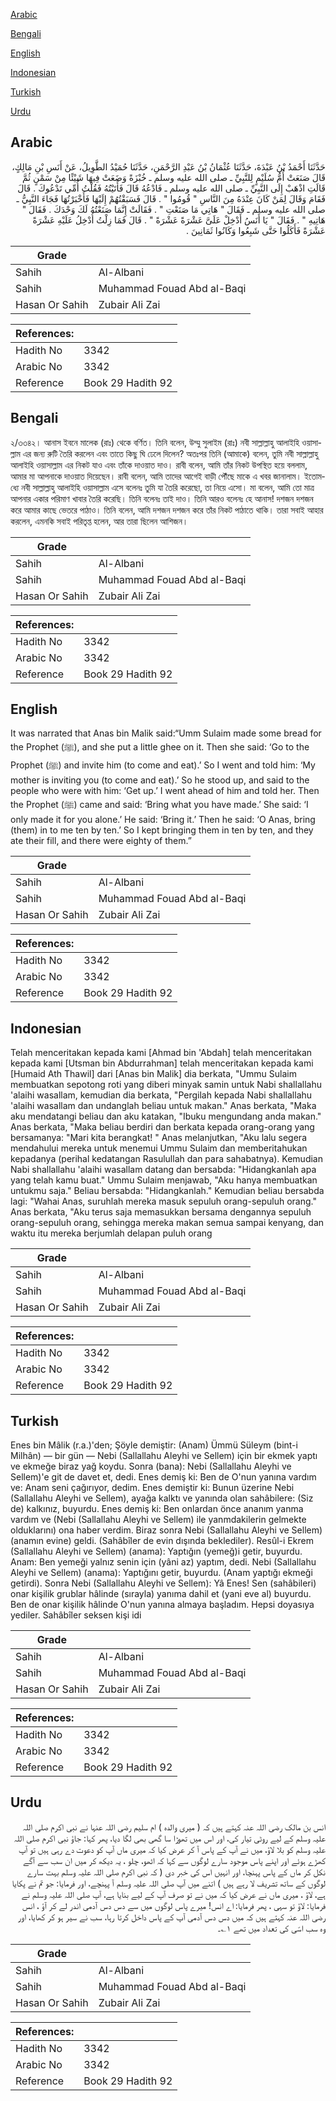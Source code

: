 [Arabic](#arabic)

[Bengali](#bengali)

[English](#english)

[Indonesian](#indonesian)

[Turkish](#turkish)

[Urdu](#urdu)

## Arabic


<div dir="rtl" lang="ar" style={{fontSize:'larger',backgroundColor:'#f8f9fa',padding:20}}>
حَدَّثَنَا أَحْمَدُ بْنُ عَبْدَةَ، حَدَّثَنَا عُثْمَانُ بْنُ عَبْدِ الرَّحْمَنِ، حَدَّثَنَا حُمَيْدُ الطَّوِيلُ، عَنْ أَنَسِ بْنِ مَالِكٍ، قَالَ صَنَعَتْ أُمُّ سُلَيْمٍ لِلنَّبِيِّ ـ صلى الله عليه وسلم ـ خُبْزَةً وَضَعَتْ فِيهَا شَيْئًا مِنْ سَمْنٍ ثُمَّ قَالَتِ اذْهَبْ إِلَى النَّبِيِّ ـ صلى الله عليه وسلم ـ فَادْعُهُ قَالَ فَأَتَيْتُهُ فَقُلْتُ أُمِّي تَدْعُوكَ ‏.‏ قَالَ فَقَامَ وَقَالَ لِمَنْ كَانَ عِنْدَهُ مِنَ النَّاسِ ‏"‏ قُومُوا ‏"‏ ‏.‏ قَالَ فَسَبَقْتُهُمْ إِلَيْهَا فَأَخْبَرْتُهَا فَجَاءَ النَّبِيُّ ـ صلى الله عليه وسلم ـ فَقَالَ ‏"‏ هَاتِي مَا صَنَعْتِ ‏"‏ ‏.‏ فَقَالَتْ إِنَّمَا صَنَعْتُهُ لَكَ وَحْدَكَ ‏.‏ فَقَالَ ‏"‏ هَاتِيهِ ‏"‏ ‏.‏ فَقَالَ ‏"‏ يَا أَنَسُ أَدْخِلْ عَلَىَّ عَشْرَةً عَشْرَةً ‏"‏ ‏.‏ قَالَ فَمَا زِلْتُ أُدْخِلُ عَلَيْهِ عَشْرَةً عَشْرَةً فَأَكَلُوا حَتَّى شَبِعُوا وَكَانُوا ثَمَانِينَ ‏.‏
</div>
<div style={{backgroundColor:'#f8f9fa',padding:20, marginBottom: 10}}><table> <thead> <tr> <th>Grade</th> <th></th> </tr> </thead> <tbody> <tr><td>Sahih</td><td>Al-Albani</td></tr><tr><td>Sahih</td><td>Muhammad Fouad Abd al-Baqi</td></tr><tr><td>Hasan Or Sahih</td><td>Zubair Ali Zai</td></tr></tbody></table><table> <thead> <tr> <th>References:</th> <th></th> </tr> </thead> <tbody><tr><td>Hadith No</td><td>3342</td></tr><tr><td>Arabic No</td><td>3342</td></tr><tr><td>Reference</td><td>Book 29 Hadith 92</td></tr></tbody></table></div>

## Bengali


<div dir="ltr" lang="bn" style={{fontSize:'larger',backgroundColor:'#f8f9fa',padding:20}}>
২/৩৩৪২। আনাস ইবনে মালেক (রাঃ) থেকে বর্ণিত। তিনি বলেন, উম্মু সুলাইম (রাঃ) নবী সাল্লাল্লাহু আলাইহি ওয়াসাল্লাম এর জন্য রুটি তৈরি করলেন এবং তাতে কিছু ঘি ঢেলে দিলেন? অতঃপর তিনি (আমাকে) বলেন, তুমি নবী সাল্লাল্লাহু আলাইহি ওয়াসাল্লাম এর নিকট যাও এবং তাঁকে দাওয়াত দাও। রাবী বলেন, আমি তাঁর নিকট উপস্থিত হয়ে বললাম, আমার মা আপনাকে দাওয়াত দিয়েছেন। রাবী বলেন, আমি তাদের আগেই বাড়ী পৌঁছে মাকে এ খবর জানালাম। ইতোমধ্যে নবী সাল্লাল্লাহু আলাইহি ওয়াসাল্লাম এসে বলেনঃ তুমি যা তৈরি করেছো, তা নিয়ে এসো। মা বলেন, আমি তো মাত্র আপনার একার পরিমাণ খাবার তৈরি করেছি। তিনি বলেনঃ তাই দাও। তিনি আরও বলেনঃ হে আনাস! দশজন দশজন করে আমার কাছে ভেতরে পাঠাও। তিনি বলেন, আমি দশজন দশজন করে তাঁর নিকট পাঠাতে থাকি। তারা সবাই আহার করলেন, এমনকি সবাই পরিতৃপ্ত হলেন, আর তারা ছিলেন আশিজন।
</div>
<div style={{backgroundColor:'#f8f9fa',padding:20, marginBottom: 10}}><table> <thead> <tr> <th>Grade</th> <th></th> </tr> </thead> <tbody> <tr><td>Sahih</td><td>Al-Albani</td></tr><tr><td>Sahih</td><td>Muhammad Fouad Abd al-Baqi</td></tr><tr><td>Hasan Or Sahih</td><td>Zubair Ali Zai</td></tr></tbody></table><table> <thead> <tr> <th>References:</th> <th></th> </tr> </thead> <tbody><tr><td>Hadith No</td><td>3342</td></tr><tr><td>Arabic No</td><td>3342</td></tr><tr><td>Reference</td><td>Book 29 Hadith 92</td></tr></tbody></table></div>

## English


<div dir="ltr" lang="en" style={{fontSize:'larger',backgroundColor:'#f8f9fa',padding:20}}>
It was narrated that Anas bin Malik said:“Umm Sulaim made some bread for the Prophet (ﷺ), and she put a little ghee on it. Then she said: ‘Go to the Prophet (ﷺ) and invite him (to come and eat).’ So I went and told him: ‘My mother is inviting you (to come and eat).’ So he stood up, and said to the people who were with him: ‘Get up.’ I went ahead of him and told her. Then the Prophet (ﷺ) came and said: ‘Bring what you have made.’ She said: ‘I only made it for you alone.’ He said: ‘Bring it.’ Then he said: ‘O Anas, bring (them) in to me ten by ten.’ So I kept bringing them in ten by ten, and they ate their fill, and there were eighty of them.”
</div>
<div style={{backgroundColor:'#f8f9fa',padding:20, marginBottom: 10}}><table> <thead> <tr> <th>Grade</th> <th></th> </tr> </thead> <tbody> <tr><td>Sahih</td><td>Al-Albani</td></tr><tr><td>Sahih</td><td>Muhammad Fouad Abd al-Baqi</td></tr><tr><td>Hasan Or Sahih</td><td>Zubair Ali Zai</td></tr></tbody></table><table> <thead> <tr> <th>References:</th> <th></th> </tr> </thead> <tbody><tr><td>Hadith No</td><td>3342</td></tr><tr><td>Arabic No</td><td>3342</td></tr><tr><td>Reference</td><td>Book 29 Hadith 92</td></tr></tbody></table></div>

## Indonesian


<div dir="ltr" lang="id" style={{fontSize:'larger',backgroundColor:'#f8f9fa',padding:20}}>
Telah menceritakan kepada kami [Ahmad bin 'Abdah] telah menceritakan kepada kami [Utsman bin Abdurrahman] telah menceritakan kepada kami [Humaid Ath Thawil] dari [Anas bin Malik] dia berkata, "Ummu Sulaim membuatkan sepotong roti yang diberi minyak samin untuk Nabi shallallahu 'alaihi wasallam, kemudian dia berkata, "Pergilah kepada Nabi shallallahu 'alaihi wasallam dan undanglah beliau untuk makan." Anas berkata, "Maka aku mendatangi beliau dan aku katakan, "Ibuku mengundang anda makan." Anas berkata, "Maka beliau berdiri dan berkata kepada orang-orang yang bersamanya: "Mari kita berangkat! " Anas melanjutkan, "Aku lalu segera mendahului mereka untuk menemui Ummu Sulaim dan memberitahukan kepadanya (perihal kedatangan Rasulullah dan para sahabatnya). Kemudian Nabi shallallahu 'alaihi wasallam datang dan bersabda: "Hidangkanlah apa yang telah kamu buat." Ummu Sulaim menjawab, "Aku hanya membuatkan untukmu saja." Beliau bersabda: "Hidangkanlah." Kemudian beliau bersabda lagi: "Wahai Anas, suruhlah mereka masuk sepuluh orang-sepuluh orang." Anas berkata, "Aku terus saja memasukkan bersama dengannya sepuluh orang-sepuluh orang, sehingga mereka makan semua sampai kenyang, dan waktu itu mereka berjumlah delapan puluh orang
</div>
<div style={{backgroundColor:'#f8f9fa',padding:20, marginBottom: 10}}><table> <thead> <tr> <th>Grade</th> <th></th> </tr> </thead> <tbody> <tr><td>Sahih</td><td>Al-Albani</td></tr><tr><td>Sahih</td><td>Muhammad Fouad Abd al-Baqi</td></tr><tr><td>Hasan Or Sahih</td><td>Zubair Ali Zai</td></tr></tbody></table><table> <thead> <tr> <th>References:</th> <th></th> </tr> </thead> <tbody><tr><td>Hadith No</td><td>3342</td></tr><tr><td>Arabic No</td><td>3342</td></tr><tr><td>Reference</td><td>Book 29 Hadith 92</td></tr></tbody></table></div>

## Turkish


<div dir="ltr" lang="tr" style={{fontSize:'larger',backgroundColor:'#f8f9fa',padding:20}}>
Enes bin Mâlik (r.a.)'den; Şöyle demiştir: (Anam) Ümmü Süleym (bint-i Milhân) — bir gün — Nebi (Sallallahu Aleyhi ve Sellem) için bir ekmek yaptı ve ekmeğe biraz yağ koydu. Sonra (bana): Nebi (Sallallahu Aleyhi ve Sellem)'e git de davet et, dedi. Enes demiş ki: Ben de O'nun yanına vardım ve: Anam seni çağırıyor, dedim. Enes demiştir ki: Bunun üzerine Nebi (Sallallahu Aleyhi ve Sellem), ayağa kalktı ve yanında olan sahâbilere: (Siz de) kalkınız, buyurdu. Enes demiş ki: Ben onlardan önce ananım yanma vardım ve (Nebi (Sallallahu Aleyhi ve Sellem) ile yanmdakilerin gelmekte olduklarını) ona haber verdim. Biraz sonra Nebi (Sallallahu Aleyhi ve Sellem) (anamın evine) geldi. (Sahâbîler de evin dışında beklediler). Resûl-i Ekrem (Sallallahu Aleyhi ve Sellem) (anama): Yaptığın (yemeğ)i getir, buyurdu. Anam: Ben yemeği yalnız senin için (yâni az) yaptım, dedi. Nebi (Sallallahu Aleyhi ve Sellem) (anama): Yaptığını getir, buyurdu. (Anam yaptığı ekmeği getirdi). Sonra Nebi (Sallallahu Aleyhi ve Sellem): Yâ Enes! Sen (sahâbileri) onar kişilik grublar hâlinde (sırayla) yanıma dahil et (yani eve al) buyurdu. Ben de onar kişilik hâlinde O'nun yanına almaya başladım. Hepsi doyasıya yediler. Sahâbîler seksen kişi idi
</div>
<div style={{backgroundColor:'#f8f9fa',padding:20, marginBottom: 10}}><table> <thead> <tr> <th>Grade</th> <th></th> </tr> </thead> <tbody> <tr><td>Sahih</td><td>Al-Albani</td></tr><tr><td>Sahih</td><td>Muhammad Fouad Abd al-Baqi</td></tr><tr><td>Hasan Or Sahih</td><td>Zubair Ali Zai</td></tr></tbody></table><table> <thead> <tr> <th>References:</th> <th></th> </tr> </thead> <tbody><tr><td>Hadith No</td><td>3342</td></tr><tr><td>Arabic No</td><td>3342</td></tr><tr><td>Reference</td><td>Book 29 Hadith 92</td></tr></tbody></table></div>

## Urdu


<div dir="rtl" lang="ur" style={{fontSize:'larger',backgroundColor:'#f8f9fa',padding:20}}>
انس بن مالک رضی اللہ عنہ کہتے ہیں کہ ( میری والدہ ) ام سلیم رضی اللہ عنہا نے نبی اکرم صلی اللہ علیہ وسلم کے لیے روٹی تیار کی، اور اس میں تھوڑا سا گھی بھی لگا دیا، پھر کہا: جاؤ نبی اکرم صلی اللہ علیہ وسلم کو بلا لاؤ، میں نے آپ کے پاس آ کر عرض کیا کہ میری ماں آپ کو دعوت دے رہی ہیں تو آپ کھڑے ہوئے اور اپنے پاس موجود سارے لوگوں سے کہا کہ اٹھو، چلو ، یہ دیکھ کر میں ان سب سے آگے نکل کر ماں کے پاس پہنچا، اور انہیں اس کی خبر دی ( کہ نبی اکرم صلی اللہ علیہ وسلم بہت سارے لوگوں کے ساتھ تشریف لا رہے ہیں ) اتنے میں آپ صلی اللہ علیہ وسلم آ پہنچے، اور فرمایا: جو تم نے پکایا ہے، لاؤ ، میری ماں نے عرض کیا کہ میں نے تو صرف آپ کے لیے بنایا ہے، آپ صلی اللہ علیہ وسلم نے فرمایا: لاؤ تو سہی ، پھر فرمایا: اے انس! میرے پاس لوگوں میں سے دس دس آدمی اندر لے کر آؤ ، انس رضی اللہ عنہ کہتے ہیں کہ میں دس دس آدمی آپ کے پاس داخل کرتا رہا، سب نے سیر ہو کر کھایا، اور وہ سب اسّی کی تعداد میں تھے ۱؎۔
</div>
<div style={{backgroundColor:'#f8f9fa',padding:20, marginBottom: 10}}><table> <thead> <tr> <th>Grade</th> <th></th> </tr> </thead> <tbody> <tr><td>Sahih</td><td>Al-Albani</td></tr><tr><td>Sahih</td><td>Muhammad Fouad Abd al-Baqi</td></tr><tr><td>Hasan Or Sahih</td><td>Zubair Ali Zai</td></tr></tbody></table><table> <thead> <tr> <th>References:</th> <th></th> </tr> </thead> <tbody><tr><td>Hadith No</td><td>3342</td></tr><tr><td>Arabic No</td><td>3342</td></tr><tr><td>Reference</td><td>Book 29 Hadith 92</td></tr></tbody></table></div>